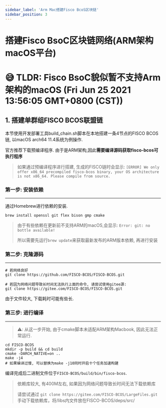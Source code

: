```yaml
---
sidebar_label: 'Arm Mac搭建Fisco BcoS区块链'
sidebar_position: 3
---
```

# 搭建Fisco BsoC区块链网络(ARM架构macOS平台)

# 😅 TLDR: Fisco BsoC貌似暂不支持Arm架构的macOS (Fri Jun 25 2021 13:56:05 GMT+0800 (CST))
## 1. 搭建单群组FISCO BCOS联盟链

本节使用开发部署工具build_chain.sh脚本在本地搭建一条4节点的FISCO BCOS链, 以macOS arch64 11.4系统为例操作.

官方推荐下载预编译程序. 由于是ARM架构,因此**需要编译源码获取fisco-bcos可执行程序**
> 如果通过预编译程序进行搭建, 生成的FISCO链时会显示: `[ERROR] We only offer x86_64 precompiled fisco-bcos binary, your OS architecture is not x86_64. Please compile from source.`

### 第一步: 安装依赖

---

通过Homebrew进行依赖的安装.

```
brew install openssl git flex bison gmp cmake
```

> 由于有些依赖在更新前不支持ARM的macOS,会显示: `Error: git: no bottle available!`
>
> 所以需要先运行`brew update`来获取最新发布的ARM版本依赖, 再进行安装

### 第二步: 克隆源码

---

```
# 若网络良好
git clone https://github.com/FISCO-BCOS/FISCO-BCOS.git

# 若因为网络问题导致长时间无法执行上面的命令, 请尝试使用gitee源:
git clone https://gitee.com/FISCO-BCOS/FISCO-BCOS.git
```

由于文件较大, 下载耗时可能有些长.

### 第三步: 进行编译

---

> ⚠️: 从这一步开始, 由于cmake脚本未适配ARM架构Macbook, 因此无法正常运行.

```
cd FISCO-BCOS
mkdir -p build && cd build
cmake -DARCH_NATIVE=on ..
make -j4
# 如果编译过慢, 可以替换为make -j10同时开启十个任务加速构建
```

编译完成后二进制文件位于`FISCO-BCOS/build/bin/fisco-bcos`.

> 依赖库较大, 有400M左右, 如果因为网络问题导致长时间无法下载依赖库
>
> 请尝试通过 `git clone https://gitee.com/FISCO-BCOS/LargeFiles.git` 手动下载依赖库，将/libs内文件放在FISCO-BCOS/deps/src/